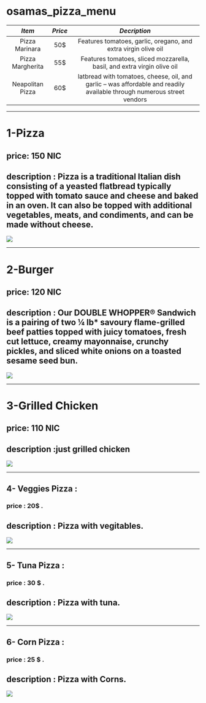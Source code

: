 # osamas_pizza_menu


| *Item*           | *Price* | *Decription*                                                                                                           |
| :--------------: | :-----: | :--------------------------------------------------------------------------------------------------------------------: |
| Pizza Marinara   | 50$     | Features tomatoes, garlic, oregano, and extra virgin olive oil                                                         |
| Pizza Margherita | 55$     | Features tomatoes, sliced mozzarella, basil, and extra virgin olive oil                                                |
| Neapolitan Pizza | 60$     | latbread with tomatoes, cheese, oil, and garlic – was affordable and readily available through numerous street vendors |
-----

# 1-Pizza

## price: 150 NIC

## description : Pizza is a traditional Italian dish consisting of a yeasted flatbread typically topped with tomato sauce and cheese and baked in an oven. It can also be topped with additional vegetables, meats, and condiments, and can be made without cheese.
<img src="https://www.cicis.com/media/1243/pizza_adven_zestypepperoni.png"> 

---------

# 2-Burger

## price: 120 NIC

## description : Our DOUBLE WHOPPER® Sandwich is a pairing of two ¼ lb* savoury flame-grilled beef patties topped with juicy tomatoes, fresh cut lettuce, creamy mayonnaise, crunchy pickles, and sliced white onions on a toasted sesame seed bun.

<img src="https://www.tasteofhome.com/wp-content/uploads/2017/10/exps28800_UG143377D12_18_1b_RMS-696x696.jpg">

-----------

# 3-Grilled Chicken

## price: 110 NIC

## description :just grilled chicken

<img src="https://www.simplyrecipes.com/wp-content/uploads/2011/08/barbecued-chicken-on-the-grill-horiz-a-1200.jpg">

----------

## 4- Veggies Pizza :
### price : 20$ .
## description : Pizza with vegitables.
<img src = "https://www.tasteofhome.com/wp-content/uploads/2017/10/exps9863_PWA59541C80A-1.jpg">

-----


## 5- Tuna Pizza :
### price : 30 $ .
## description : Pizza with tuna.
<img src = "https://encrypted-tbn0.gstatic.com/images?q=tbn:ANd9GcRZg4xQ-0kvGMd_4VsjCINY5zeJAkTypuf74y-X6PsVpO49uHZv">

------

## 6- Corn Pizza :
### price : 25 $ .
## description : Pizza with Corns.
<img src = "https://encrypted-tbn0.gstatic.com/images?q=tbn:ANd9GcSXRXHs9Up6rflkD_Lwruamo7Ww1FwWtqVmJa-lQvbaG2MyqTBG">
